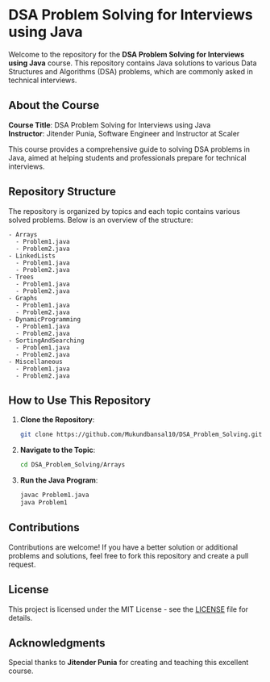 # DSA Problem Solving for Interviews using Java


Welcome to the repository for the **DSA Problem Solving for Interviews using Java** course. This repository contains Java solutions to various Data Structures and Algorithms (DSA) problems, which are commonly asked in technical interviews.


## About the Course





**Course Title**: DSA Problem Solving for Interviews using Java  
**Instructor**: Jitender Punia, Software Engineer and Instructor at Scaler


This course provides a comprehensive guide to solving DSA problems in Java, aimed at helping students and professionals prepare for technical interviews.

## Repository Structure





The repository is organized by topics and each topic contains various solved problems. Below is an overview of the structure:

```
- Arrays
  - Problem1.java
  - Problem2.java
- LinkedLists
  - Problem1.java
  - Problem2.java
- Trees
  - Problem1.java
  - Problem2.java
- Graphs
  - Problem1.java
  - Problem2.java
- DynamicProgramming
  - Problem1.java
  - Problem2.java
- SortingAndSearching
  - Problem1.java
  - Problem2.java
- Miscellaneous
  - Problem1.java
  - Problem2.java
```

## How to Use This Repository

1. **Clone the Repository**:
   ```bash
   git clone https://github.com/Mukundbansal10/DSA_Problem_Solving.git
   ```
2. **Navigate to the Topic**:
   ```bash
   cd DSA_Problem_Solving/Arrays
   ```
3. **Run the Java Program**:
   ```bash
   javac Problem1.java
   java Problem1
   ```

## Contributions

Contributions are welcome! If you have a better solution or additional problems and solutions, feel free to fork this repository and create a pull request.

## License

This project is licensed under the MIT License - see the [LICENSE](LICENSE) file for details.

## Acknowledgments

Special thanks to **Jitender Punia** for creating and teaching this excellent course.

